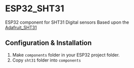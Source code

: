 # ESP32_SHT31
ESP32 component for SHT31 Digital sensors
Based upon the [Adafruit_SHT31](https://github.com/adafruit/Adafruit_SHT31)

## Configuration & Installation

1) Make `components` folder in your ESP32 project folder.  
2) Copy `sht31` folder into `components`
